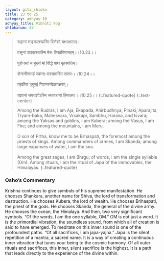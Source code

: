```yaml
---
layout: gita_shloka
title: 23 to 25
category: adhyay-10
adhyay_title: Vibhūti Yog
shlokanum: 23
---
```


> रुद्राणां शङ्करश्चास्मि वित्तेशो यक्षरक्षसाम्।<br><br>वसूनां पावकश्चास्मि मेरुः शिखरिणामहम्।।10.23।।<br><br>पुरोधसां च मुख्यं मां विद्धि पार्थ बृहस्पतिम्।<br><br>सेनानीनामहं स्कन्दः सरसामस्मि सागरः।।10.24।।<br><br>महर्षीणां भृगुरहं गिरामस्म्येकमक्षरम्।<br><br>यज्ञानां जपयज्ञोऽस्मि स्थावराणां हिमालयः।।10.25।।
{:.featured-quote}
{:.text-center}

> Among the Rudras, I am Aja, Ekapada, Ahirbudhnya, Pinaki, Aparajita, Tryam-baka, Mahesvara, Vrsakapi, Sambhu, Harana, and Isvara; among the Yaksas and goblins, I am Kubera; among the Vasus, I am Fire; and among the mountains, I am Meru.<br><br>O son of Prtha, know me to be Brhaspati, the foremost among the priests of kings. Among commanders of armies, I am Skanda; among large expanses of water, I am the sea.<br><br>Among the great sages, I am Bhrgu; of words, I am the single syllable (Om). Among rituals, I am the ritual of Japa of the immovables, the Himalayas.
{:.featured-quote}

### Osho’s Commentary
Krishna continues to give symbols of his supreme manifestation.
He chooses Shankara, another name for Shiva, the lord of transformation and destruction. He chooses Kubera, the lord of wealth. He chooses Brihaspati, the priest of the gods. He chooses Skanda, the general of the divine army. He chooses the ocean, the Himalaya.
And then, two very significant symbols. “Of the words, I am the one syllable, OM.” OM is not just a word. It is the primordial vibration, the soundless sound, from which all of creation is said to have emerged. To meditate on this inner sound is one of the profoundest paths.
“Of all sacrifices, I am japa-yajna.” Japa is the silent repetition of a mantra, a sacred name. It is a way of creating a continuous inner vibration that tunes your being to the cosmic harmony. Of all outer rituals and sacrifices, this inner, silent sacrifice is the highest. It is a path that leads directly to the experience of the divine within.
